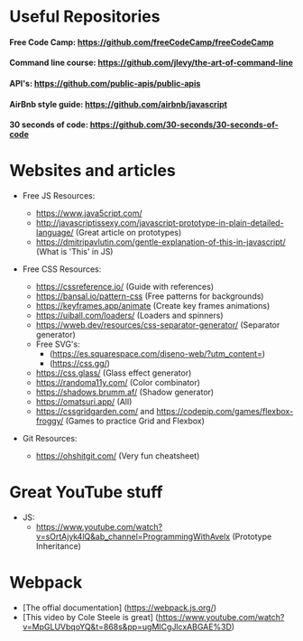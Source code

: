 # Useful Repositories

#### Free Code Camp: https://github.com/freeCodeCamp/freeCodeCamp

#### Command line course: https://github.com/jlevy/the-art-of-command-line

#### API's: https://github.com/public-apis/public-apis

#### AirBnb style guide: https://github.com/airbnb/javascript

#### 30 seconds of code: https://github.com/30-seconds/30-seconds-of-code

# Websites and articles

- Free JS Resources:

  - https://www.java5cript.com/
  - http://javascriptissexy.com/javascript-prototype-in-plain-detailed-language/ (Great article on prototypes)
  - https://dmitripavlutin.com/gentle-explanation-of-this-in-javascript/ (What is 'This' in JS)

- Free CSS Resources:

  - https://cssreference.io/ (Guide with references)
  - https://bansal.io/pattern-css (Free patterns for backgrounds)
  - https://keyframes.app/animate (Create key frames animations)
  - https://uiball.com/loaders/ (Loaders and spinners)
  - https://wweb.dev/resources/css-separator-generator/ (Separator generator)
  - Free SVG's:
    - (https://es.squarespace.com/diseno-web/?utm_content=)
    - (https://css.gg/)
  - https://css.glass/ (Glass effect generator)
  - https://randoma11y.com/ (Color combinator)
  - https://shadows.brumm.af/ (Shadow generator)
  - https://omatsuri.app/ (All)
  - https://cssgridgarden.com/ and https://codepip.com/games/flexbox-froggy/ (Games to practice Grid and Flexbox)

- Git Resources:
  - https://ohshitgit.com/ (Very fun cheatsheet)

# Great YouTube stuff

* JS:
  * https://www.youtube.com/watch?v=sOrtAjyk4lQ&ab_channel=ProgrammingWithAvelx (Prototype Inheritance)
  
# Webpack
  * [The offial documentation] (https://webpack.js.org/)
  * [This video by Cole Steele is great] (https://www.youtube.com/watch?v=MpGLUVbqoYQ&t=868s&pp=ugMICgJlcxABGAE%3D)
